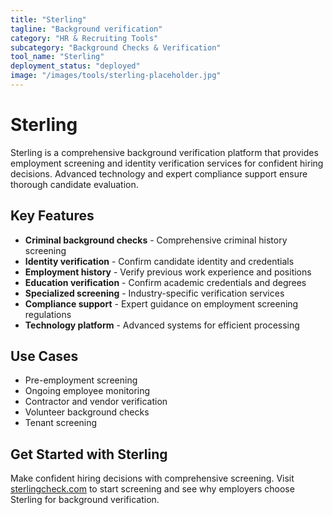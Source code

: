 ```yaml
---
title: "Sterling"
tagline: "Background verification"
category: "HR & Recruiting Tools"
subcategory: "Background Checks & Verification"
tool_name: "Sterling"
deployment_status: "deployed"
image: "/images/tools/sterling-placeholder.jpg"
---
```


# Sterling

Sterling is a comprehensive background verification platform that provides employment screening and identity verification services for confident hiring decisions. Advanced technology and expert compliance support ensure thorough candidate evaluation.

## Key Features

- **Criminal background checks** - Comprehensive criminal history screening
- **Identity verification** - Confirm candidate identity and credentials
- **Employment history** - Verify previous work experience and positions
- **Education verification** - Confirm academic credentials and degrees
- **Specialized screening** - Industry-specific verification services
- **Compliance support** - Expert guidance on employment screening regulations
- **Technology platform** - Advanced systems for efficient processing

## Use Cases

- Pre-employment screening
- Ongoing employee monitoring
- Contractor and vendor verification
- Volunteer background checks
- Tenant screening

## Get Started with Sterling

Make confident hiring decisions with comprehensive screening. Visit [sterlingcheck.com](https://www.sterlingcheck.com) to start screening and see why employers choose Sterling for background verification.
